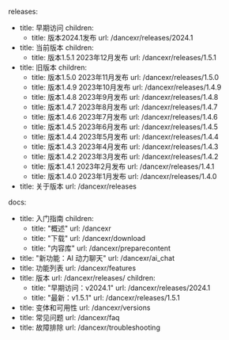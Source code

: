 releases:
  - title: 早期访问
    children:
    - title: 版本2024.1发布
      url: /dancexr/releases/2024.1
  - title: 当前版本
    children:
    - title: 版本1.5.1 2023年12月发布
      url: /dancexr/releases/1.5.1
  - title: 旧版本
    children:
    - title: 版本1.5.0 2023年11月发布
      url: /dancexr/releases/1.5.0
    - title: 版本1.4.9 2023年10月发布
      url: /dancexr/releases/1.4.9
    - title: 版本1.4.8 2023年9月发布
      url: /dancexr/releases/1.4.8
    - title: 版本1.4.7 2023年8月发布
      url: /dancexr/releases/1.4.7
    - title: 版本1.4.6 2023年7月发布
      url: /dancexr/releases/1.4.6
    - title: 版本1.4.5 2023年6月发布
      url: /dancexr/releases/1.4.5
    - title: 版本1.4.4 2023年5月发布
      url: /dancexr/releases/1.4.4
    - title: 版本1.4.3 2023年4月发布
      url: /dancexr/releases/1.4.3
    - title: 版本1.4.2 2023年3月发布
      url: /dancexr/releases/1.4.2
    - title: 版本1.4.1 2023年2月发布
      url: /dancexr/releases/1.4.1
    - title: 版本1.4.0 2023年1月发布
      url: /dancexr/releases/1.4.0
  - title: 关于版本
    url: /dancexr/releases

docs:
  - title: 入门指南
    children:
      - title: "概述"
        url: /dancexr
      - title: "下载"
        url: /dancexr/download
      - title: "内容库"
        url: /dancexr/preparecontent
  - title: "新功能：AI 动力聊天"
    url: /dancexr/ai_chat
  - title: 功能列表
    url: /dancexr/features
  - title: 版本
    url: /dancexr/releases/
    children:
    - title: "早期访问：v2024.1"
      url: /dancexr/releases/2024.1
    - title: "最新：v1.5.1"
      url: /dancexr/releases/1.5.1
  - title: 变体和可用性
    url: /dancexr/versions
  - title: 常见问题
    url: /dancexr/faq
  - title: 故障排除
    url: /dancexr/troubleshooting